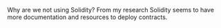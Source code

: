 Why are we not using Solidity? From my
research Solidity seems to have more documentation
and resources to deploy contracts.

